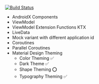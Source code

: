 [![Build Status](https://travis-ci.com/hfrsoussama/ProjectPlatine.svg?token=Ukee6iqpqVmdChjemyE8&branch=master)](https://travis-ci.com/hfrsoussama/ProjectPlatine)
- AndroidX Components
- ViewModel
- ViewModel Extension Functions KTX
- LiveData
- Mock variant with different application id 
- Coroutines
- Parallel Coroutines
- Material Design Theming
    - Color Theming ✅
    - Dark Theme ✅
    - Shape Theming ⭕️
    - Typography Theming ✅





